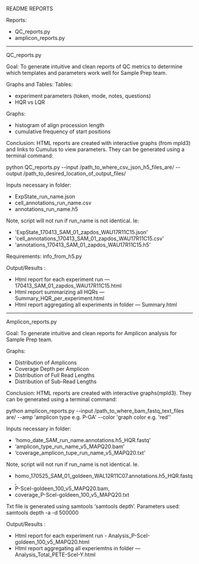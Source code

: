 README REPORTS 

Reports:
- QC_reports.py
- amplicon_reports.py
________________________________

QC_reports.py  


Goal:
To generate intuitive and clean reports of QC metrics to determine which templates and parameters work well for Sample Prep team.  


Graphs and Tables:
Tables: 
- experiment parameters (token, mode, notes, questions)
- HQR vs LQR 

Graphs: 
- histogram of align procession length
- cumulative frequency of start positions 
	

Conclusion:
HTML reports are created with interactive graphs (from mpld3) and links to Cumulus to view parameters. They can be generated using a terminal command: 

python QC_reports.py --input /path_to_where_csv_json_h5_files_are/ --output /path_to_desired_location_of_output_files/



Inputs necessary in folder: 
- ExpState_run_name.json
- cell_annotations_run_name.csv
- annotations_run_name.h5

Note, script will not run if run_name is not identical. Ie:
 - 'ExpState_170413_SAM_01_zapdos_WAU17R11C15.json'
 - 'cell_annotations_170413_SAM_01_zapdos_WAU17R11C15.csv'
 - 'annotations_170413_SAM_01_zapdos_WAU17R11C15.h5'


Requirements: info_from_h5.py 



 Output/Results : 
- Html report for each experiment run   —  170413_SAM_01_zapdos_WAU17R11C15.html
- Html report summarizing all HQRs      — Summary_HQR_per_experiment.html 
- Html report aggregating all experiments in folder  — Summary.html 




_________________________________ 



Amplicon_reports.py


Goal:
To generate intuitive and clean reports for Amplicon analysis for Sample Prep team.  

Graphs: 
- Distribution of Amplicons 
- Coverage Depth per Amplicon 
- Distribution of Full Read Lengths
- Distribution of Sub-Read Lengths 


Conclusion:
HTML reports are created with interactive graphs(mpld3). They can be generated using a terminal command:  

python amplicon_reports.py --input /path_to_where_bam_fastq_text_files are/ --amp 'amplicon type e.g. P-GA' --color 'graph color e.g. 'red''



Inputs necessary in folder: 
- ‘homo_date_SAM_run_name.annotations.h5_HQR.fastq’
- ‘amplicon_type_run_name_v5_MAPQ20.bam’
- ‘coverage_amplicon_tupe_run_name_v5_MAPQ20.txt’

Note, script will not run if run_name is not identical. Ie. 
- homo_170525_SAM_01_goldeen_WAL12R11C07.annotations.h5_HQR.fastq, 
- P-SceI-goldeen_100_v5_MAPQ20.bam, 
- coverage_P-SceI-goldeen_100_v5_MAPQ20.txt

Txt file is generated using samtools ‘samtools depth’. Parameters used: samtools depth -a -d 500000 



 Output/Results : 
- Html report for each experiment run - Analysis_P-SceI-goldeen_100_v5_MAPQ20.html 
- Html report aggregating all experiemtns in folder  — Analysis_Total_PETE-SceI-Y.html








